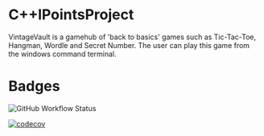 # C++lPointsProject

VintageVault is a gamehub of 'back to basics' games such as Tic-Tac-Toe, Hangman, Wordle and Secret Number.
The user can play this game from the windows command terminal.

# Badges
![GitHub Workflow Status](https://github.com/johco178/C++lPointsProject/actions/workflows/workflow.yml/badge.svg)

[![codecov](https://codecov.io/github/johco178/C-IPointsProject/graph/badge.svg?token=6L90UPZ56N)](https://codecov.io/github/johco178/C-IPointsProject)
